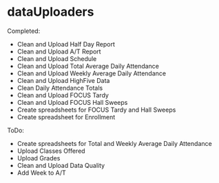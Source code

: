 # dataUploaders

Completed:
- Clean and Upload Half Day Report
- Clean and Upload A/T Report
- Clean and Upload Schedule
- Clean and Upload Total Average Daily Attendance
- Clean and Upload Weekly Average Daily Attendance
- Clean and Upload HighFive Data
- Clean Daily Attendance Totals
- Clean and Upload FOCUS Tardy
- Clean and Upload FOCUS Hall Sweeps
- Create spreadsheets for FOCUS Tardy and Hall Sweeps
- Create spreadsheet for Enrollment

ToDo:
- Create spreadsheets for Total and Weekly Average Daily Attendance
- Upload Classes Offered
- Upload Grades
- Clean and Upload Data Quality
- Add Week to A/T